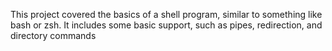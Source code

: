 This project covered the basics of a shell program, similar to something like bash or zsh. It includes some basic support, such as pipes, redirection, and directory commands
